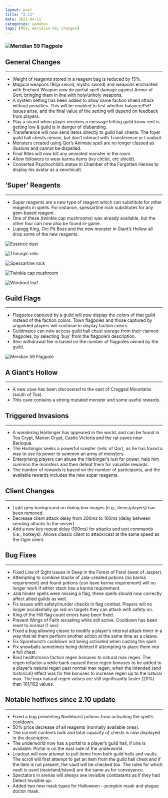 ```yaml
---
layout: post
title: "2.11"
date: 2021-04-11
categories: updates
tags: [M59, meridian-59, changes]
---
```

### ![Meridian 59 Flagpole](https://meridiannext.com/wp-content/uploads/2021/04/flagpole2.png)

## **General Changes**

---

- Weight of reagents stored in a reagent bag is reduced by 15%.
- Magical weapons (Riija sword, mystic sword) and weapons enchanted with Enchant Weapon now do partial spell damage against Armor of Gort, bringing them in line with holy/unholy weapons.
- A system setting has been added to allow same faction shield attack without penalties. This will be enabled to test whether balance/PvP issues arise, and the final value of the setting will depend on feedback from players.
- Play a sound when player receives a message letting guild know rent is getting low & guild is in danger of disbanding.
- Transference will now send items directly to guild hall chests. The foyer guild hall chests remain, but don’t interact with Transference or Loadout.
- Monsters created using Qor’s Animate spell are no longer classed as illusions and cannot be dispelled.
- Final Rites will now kill any animated monster in the room.
- Allow followers to wear karma items (ivy circlet, orc shield).
- Converted Psychochild’s statue in Chamber of the Forgotten Heroes to display his avatar as a xeochicatl.

## **‘Super’ Reagents**

---

- Super reagents are a new type of reagent which can substitute for other reagents in spells. For instance, spessartine rock substitutes for any gem-based reagent.
- One of these (twinkle cap mushrooms) was already available, but the other four can now also be found in-game.
- Lupogg King, Orc Pit Boss and the new monster in Giant’s Hollow all drop some of the new reagents.

![Essence dust](https://meridiannext.com/wp-content/uploads/2021/04/reg4-300x147.png)

![Theurgic relic](https://meridiannext.com/wp-content/uploads/2021/04/reg5-300x183.png)

![Spessartine rock](https://meridiannext.com/wp-content/uploads/2021/04/reg3-300x147.png)

![Twinkle cap mushroom](https://meridiannext.com/wp-content/uploads/2021/04/reg2-300x147.png)

![Windroot leaf](https://meridiannext.com/wp-content/uploads/2021/04/reg1-300x143.png)

## **Guild Flags**

---

- Flagpoles captured by a guild will now display the colors of that guild instead of the faction colors. Town flagpoles and those captured by unguilded players will continue to display faction colors.
- Guildmates can now access guild hall chest storage from their claimed flagpoles, by selecting ‘buy’ from the flagpole’s description.
- Item withdrawal fee is based on the number of flagpoles owned by the guild.

![Meridian 59 Flagpole](https://meridiannext.com/wp-content/uploads/2021/04/flag3-300x143.png)

## **A Giant’s Hollow**

---

- A new cave has been discovered to the east of Cragged Mountains (south of Tos).
- This cave contains a strong mutated monster and some useful rewards.

## **Triggered Invasions**

---

- A wandering Harbinger has appeared in the world, and can be found in Tos Crypt, Marion Crypt, Castle Victoria and the rat caves near Barloque.
- The Harbinger seeks a powerful scepter (relic of Qor), as he has found a way to use its power to summon an army of monsters.
- Enterprising players can abuse the Harbinger’s lust for power, help him summon the monsters and then defeat them for valuable rewards.
- The number of rewards is based on the number of participants, and the available rewards includes the new super reagents.

## **Client Changes**

---

- Light grey background on dialog box images (e.g., items/players) has been removed.
- Decrease client attack delay from 200ms to 100ms (delay between sending attacks to the server).
- Add a new key repeat delay (100ms) for attacks and text commands (i.e., hotkeys). Allows classic client to attack/cast at the same speed as the Ogre client.

## **Bug Fixes**

---

- Fixed Line of Sight issues in Deep in the Forest of Farol (west of Jasper).
- Attempting to combine stacks of Jala-created potions (no karma requirement) and found potions (can have karma requirement) will no longer work if either stack has a karma requirement.
- Jala hinder spells were missing a flag, these spells should now correctly affect allied guilds as well.
- Fix issues with safety/murder checks in flag combat. Players will no longer accidentally go red on targets they can attack with safety on.
- King of the Hill flag count errors have been fixed.
- Prevent Wings of Faith recasting while still active. Cooldown has been reset to normal (1 sec).
- Fixed a bug allowing cleave to modify a player’s internal attack timer in a way that let them perform another action at the same time as a cleave.
- Fix Sporeburst’s cooldown not being activated when casting the spell.
- Fix snowballs sometimes being deleted if attempting to place them into a full chest.
- Bind health/mana faction regen bonuses to natural max regen. The regen refactor a while back caused these regen bonuses to be added to a player’s natural regen past normal max regen, when the intended (and historical) effect was for the bonuses to increase regen up to the natural max. The max natural regen values are still significantly faster (20%) than 101/102 values.

## **Notable hotfixes since 2.10 update**

---

- Fixed a bug preventing Nodeburst potions from activating the spell’s cooldown.
- 50% price decrease of all reagents (normally available ones).
- The current contents bulk and total capacity of chests is now displayed in the description.
- The underworld now has a portal to a player’s guild hall, if one is available. Portal is on the east side of the underworld.
- Loadout will now attempt to pull items from both guild halls and vaults. The scroll will first attempt to get an item from the guild hall chest and if the item is not present, the vault will be checked too. The rules for which vault is used (mainland/island) are the same as for conveyance.
- Spectators in arenas will always see invisible combatants as if they had Detect Invisible up.
- Added two new mask types for Halloween – pumpkin mask and plague doctor mask.
